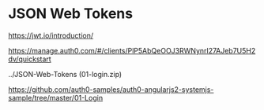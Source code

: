 # JSON Web Tokens

https://jwt.io/introduction/

https://manage.auth0.com/#/clients/PlP5AbQeOOJ3RWNynrI27AJeb7U5H2dv/quickstart

../JSON-Web-Tokens (01-login.zip)


https://github.com/auth0-samples/auth0-angularjs2-systemjs-sample/tree/master/01-Login

